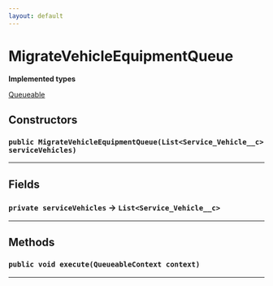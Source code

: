 ```yaml
---
layout: default
---
```

# MigrateVehicleEquipmentQueue

**Implemented types**

[Queueable](Queueable)

## Constructors
### `public MigrateVehicleEquipmentQueue(List<Service_Vehicle__c> serviceVehicles)`
---
## Fields

### `private serviceVehicles` → `List<Service_Vehicle__c>`


---
## Methods
### `public void execute(QueueableContext context)`
---
